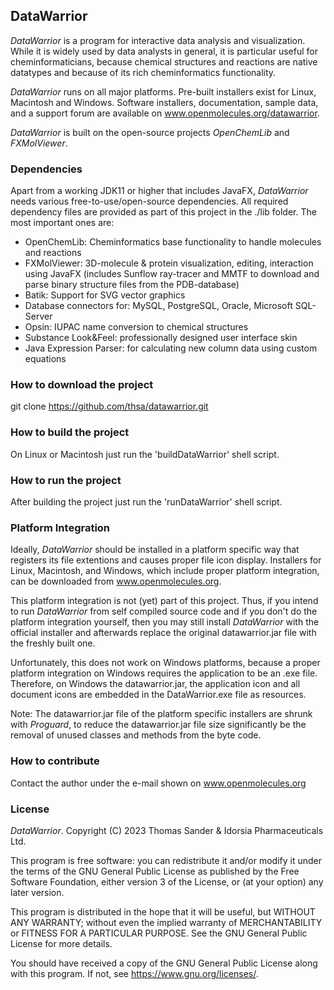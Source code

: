 ## DataWarrior
*DataWarrior* is a program for interactive data analysis and visualization. While it is
widely used by data analysts in general, it is particular useful for cheminformaticians,
because chemical structures and reactions are native datatypes and because of its rich
cheminformatics functionality.

*DataWarrior* runs on all major platforms. Pre-built installers exist for Linux, Macintosh and Windows.
Software installers, documentation, sample data, and a support forum are available on
www.openmolecules.org/datawarrior.

*DataWarrior* is built on the open-source projects *OpenChemLib* and *FXMolViewer*. 

### Dependencies
Apart from a working JDK11 or higher that includes JavaFX, *DataWarrior* needs various free-to-use/open-source
dependencies. All required dependency files are provided as part of this project in the ./lib folder.
The most important ones are:
* OpenChemLib: Cheminformatics base functionality to handle molecules and reactions
* FXMolViewer: 3D-molecule & protein visualization, editing, interaction using JavaFX
  (includes Sunflow ray-tracer and MMTF to download and parse binary structure files from the PDB-database)
* Batik: Support for SVG vector graphics
* Database connectors for: MySQL, PostgreSQL, Oracle, Microsoft SQL-Server
* Opsin: IUPAC name conversion to chemical structures
* Substance Look&Feel: professionally designed user interface skin
* Java Expression Parser: for calculating new column data using custom equations

### How to download the project
git clone https://github.com/thsa/datawarrior.git

### How to build the project
On Linux or Macintosh just run the 'buildDataWarrior' shell script.

### How to run the project
After building the project just run the 'runDataWarrior' shell script.

### Platform Integration
Ideally, *DataWarrior* should be installed in a platform specific way that registers its file
extentions and causes proper file icon display. Installers for Linux, Macintosh, and Windows,
which include proper platform integration, can be downloaded from www.openmolecules.org.

This platform integration is not (yet) part of this project. Thus, if you intend to run *DataWarrior*
from self compiled source code and if you don't do the platform integration yourself, then
you may still install *DataWarrior* with the official installer and afterwards replace the original
datawarrior.jar file with the freshly built one.

Unfortunately, this does not work on Windows platforms, because a proper platform integration on
Windows requires the application to be an .exe file. Therefore, on Windows the datawarrior.jar,
the application icon and all document icons are embedded in the DataWarrior.exe file as resources.

Note: The datawarrior.jar file of the platform specific installers are shrunk with *Proguard*,
to reduce the datawarrior.jar file size significantly be the removal of unused classes and methods
from the byte code.

### How to contribute
Contact the author under the e-mail shown on www.openmolecules.org


### License
*DataWarrior*. Copyright (C) 2023 Thomas Sander & Idorsia Pharmaceuticals Ltd.

This program is free software: you can redistribute it and/or modify
it under the terms of the GNU General Public License as published by
the Free Software Foundation, either version 3 of the License, or
(at your option) any later version.

This program is distributed in the hope that it will be useful,
but WITHOUT ANY WARRANTY; without even the implied warranty of
MERCHANTABILITY or FITNESS FOR A PARTICULAR PURPOSE.  See the
GNU General Public License for more details.

You should have received a copy of the GNU General Public License
along with this program.  If not, see <https://www.gnu.org/licenses/>.
